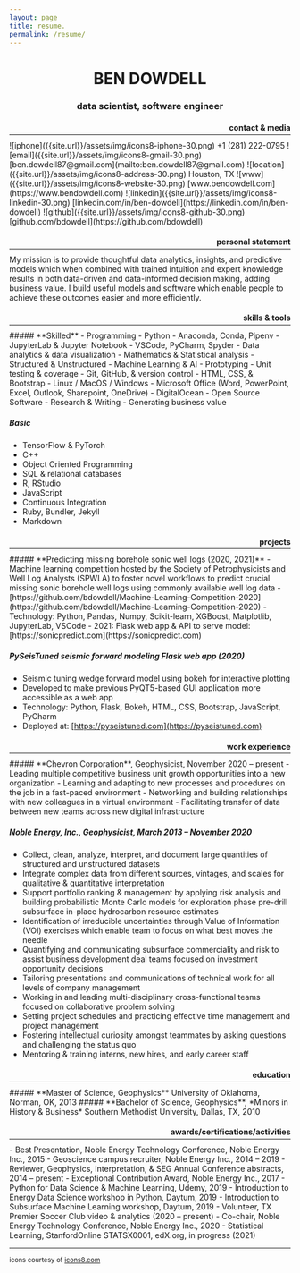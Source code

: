 ```yaml
---
layout: page
title: resume.
permalink: /resume/
---
```


<div style="text-align: center"><h1><strong>BEN DOWDELL</strong> </h1></div>

<div style="text-align: center"><h3> data scientist, software engineer </h3></div>

<div style="text-align: right"><h4>contact & media</h4></div>
<hr style="margin-top: -15px; margin-bottom: 10px;"/>
![iphone]({{site.url}}/assets/img/icons8-iphone-30.png) +1 (281) 222-0795  
![email]({{site.url}}/assets/img/icons8-gmail-30.png) [ben.dowdell87@gmail.com](mailto:ben.dowdell87@gmail.com)  
![location]({{site.url}}/assets/img/icons8-address-30.png) Houston, TX  
![www]({{site.url}}/assets/img/icons8-website-30.png) [www.bendowdell.com](https://www.bendowdell.com)  
![linkedin]({{site.url}}/assets/img/icons8-linkedin-30.png) [linkedin.com/in/ben-dowdell](https://linkedin.com/in/ben-dowdell)  
![github]({{site.url}}/assets/img/icons8-github-30.png) [github.com/bdowdell](https://github.com/bdowdell)
<div style="text-align: right"><h4> personal statement</h4></div>
<hr style="margin-top: -15px; margin-bottom: 10px;"/>
My mission is to provide thoughtful data analytics, insights, and predictive models which when combined with trained intuition and expert knowledge results in both data-driven and data-informed decision making, adding business value. I build useful models and software which enable people to achieve these outcomes easier and more efficiently.
<div style="text-align: right"><h4>skills & tools</h4></div>
<hr style="margin-top: -15px; margin-bottom: 10px;"/>
##### **Skilled**
- Programming
- Python
- Anaconda, Conda, Pipenv
- JupyterLab & Jupyter Notebook
- VSCode, PyCharm, Spyder
- Data analytics & data visualization
- Mathematics & Statistical analysis
- Structured & Unstructured
- Machine Learning & AI
- Prototyping
- Unit testing & coverage
- Git, GitHub, & version control
- HTML, CSS, & Bootstrap
- Linux / MacOS / Windows
- Microsoft Office (Word, PowerPoint, Excel, Outlook, Sharepoint, OneDrive)
- DigitalOcean
- Open Source Software
- Research & Writing
- Generating business value 

##### **Basic**
- TensorFlow & PyTorch
- C++
- Object Oriented Programming
- SQL & relational databases
- R, RStudio
- JavaScript
- Continuous Integration
- Ruby, Bundler, Jekyll
- Markdown
<div style="text-align: right"><h4>projects</h4></div>
<hr style="margin-top: -15px; margin-bottom: 10px;"/>
##### **Predicting missing borehole sonic well logs (2020, 2021)**
- Machine learning competition hosted by the Society of Petrophysicists and Well Log Analysts (SPWLA) to foster novel workflows to predict crucial missing sonic borehole well logs using commonly available well log data
- [https://github.com/bdowdell/Machine-Learning-Competition-2020](https://github.com/bdowdell/Machine-Learning-Competition-2020)
- Technology: Python, Pandas, Numpy, Scikit-learn, XGBoost, Matplotlib, JupyterLab, VSCode
- 2021: Flask web app & API to serve model: [https://sonicpredict.com](https://sonicpredict.com)

##### **PySeisTuned seismic forward modeling Flask web app (2020)**
- Seismic tuning wedge forward model using bokeh for interactive plotting
- Developed to make previous PyQT5-based GUI application more accessible as a web app
- Technology: Python, Flask, Bokeh, HTML, CSS, Bootstrap, JavaScript, PyCharm
- Deployed at: [https://pyseistuned.com](https://pyseistuned.com)
<div style="text-align: right"><h4>work experience</h4></div>
<hr style="margin-top: -15px; margin-bottom: 10px;"/>
##### **Chevron Corporation**, Geophysicist, November 2020 – present
- Leading multiple competitive business unit growth opportunities into a new organization
- Learning and adapting to new processes and procedures on the job in a fast-paced environment
- Networking and building relationships with new colleagues in a virtual environment
- Facilitating transfer of data between new teams across new digital infrastructure

##### **Noble Energy, Inc.**, Geophysicist, March 2013 – November 2020
- Collect, clean, analyze, interpret, and document large quantities of structured and unstructured datasets
- Integrate complex data from different sources, vintages, and scales for qualitative & quantitative interpretation
- Support portfolio ranking & management by applying risk analysis and building probabilistic Monte Carlo models for exploration phase pre-drill subsurface in-place hydrocarbon resource estimates
- Identification of irreducible uncertainties through Value of Information (VOI) exercises which enable team to focus on what best moves the needle
- Quantifying and communicating subsurface commerciality and risk to assist business development deal teams focused on investment opportunity decisions
- Tailoring presentations and communications of technical work for all levels of company management
- Working in and leading multi-disciplinary cross-functional teams focused on collaborative problem solving
- Setting project schedules and practicing effective time management and project management
- Fostering intellectual curiosity amongst teammates by asking questions and challenging the status quo
- Mentoring & training interns, new hires, and early career staff
<div style="text-align: right"><h4>education</h4></div>
<hr style="margin-top: -15px; margin-bottom: 10px"/>
##### **Master of Science, Geophysics**
University of Oklahoma, Norman, OK, 2013  
##### **Bachelor of Science, Geophysics**, *Minors in History & Business*
Southern Methodist University, Dallas, TX, 2010
<div style="text-align: right"><h4>awards/certifications/activities</h4></div>
<hr style="margin-top: -15px; margin-bottom: 10px;"/>
- Best Presentation, Noble Energy Technology Conference, Noble Energy Inc., 2015
- Geoscience campus recruiter, Noble Energy Inc., 2014 – 2019
- Reviewer, Geophysics, Interpretation, & SEG Annual Conference abstracts, 2014 – present
- Exceptional Contribution Award, Noble Energy Inc., 2017
- Python for Data Science & Machine Learning, Udemy, 2019
- Introduction to Energy Data Science workshop in Python, Daytum, 2019
- Introduction to Subsurface Machine Learning workshop, Daytum, 2019
- Volunteer, TX Premier Soccer Club video & analytics (2020 – present)
- Co-chair, Noble Energy Technology Conference, Noble Energy Inc., 2020
- Statistical Learning, StanfordOnline STATSX0001, edX.org, in progress (2021)
<hr />
<small>icons courtesy of <a href="https://icons8.com">icons8.com</a></small>
